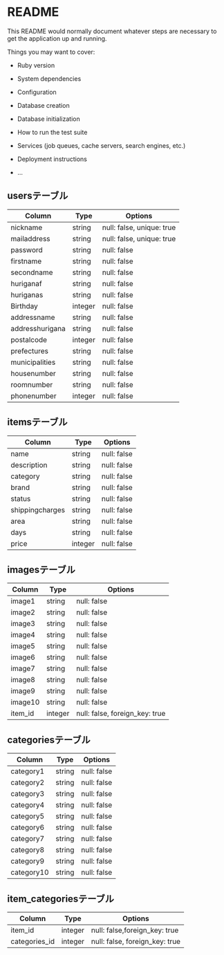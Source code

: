 # README

This README would normally document whatever steps are necessary to get the
application up and running.

Things you may want to cover:

* Ruby version

* System dependencies

* Configuration

* Database creation

* Database initialization

* How to run the test suite

* Services (job queues, cache servers, search engines, etc.)

* Deployment instructions

* ...

## usersテーブル
|Column|Type|Options|
|------|----|-------|
|nickname|string|null: false, unique: true|
|mailaddress|string|null: false, unique: true|
|password|string|null: false|
|firstname|string|null: false|
|secondname|string|null: false|
|huriganaf|string|null: false|
|huriganas|string|null: false|
|Birthday|integer|null: false|
|addressname|string|null: false|
|addresshurigana|string|null: false|
|postalcode|integer|null: false|
|prefectures|string|null: false|
|municipalities|string|null: false|
|housenumber|string|null: false|
|roomnumber|string|null: false|
|phonenumber|integer|null: false|

## itemsテーブル
|Column|Type|Options|
|------|----|-------|
|name|string|null: false|
|description|string|null: false|
|category|string|null: false|
|brand|string|null: false|
|status|string|null: false|
|shippingcharges|string|null: false|
|area|string|null: false|
|days|string|null: false|
|price|integer|null: false|

## imagesテーブル
|Column|Type|Options|
|------|----|-------|
|image1|string|null: false|
|image2|string|null: false|
|image3|string|null: false|
|image4|string|null: false|
|image5|string|null: false|
|image6|string|null: false|
|image7|string|null: false|
|image8|string|null: false|
|image9|string|null: false|
|image10|string|null: false|
|item_id|integer|null: false, foreign_key: true|


## categoriesテーブル
|Column|Type|Options|
|------|----|-------|
|category1|string|null: false|
|category2|string|null: false|
|category3|string|null: false|
|category4|string|null: false|
|category5|string|null: false|
|category6|string|null: false|
|category7|string|null: false|
|category8|string|null: false|
|category9|string|null: false|
|category10|string|null: false|


## item_categoriesテーブル
|Column|Type|Options|
|------|----|-------|
|item_id|integer|null: false,foreign_key: true|
|categories_id|integer|null: false, foreign_key: true|
